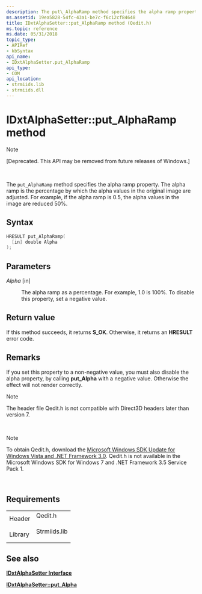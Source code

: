 ```yaml
---
description: The put\_AlphaRamp method specifies the alpha ramp property. The alpha ramp is the percentage by which the alpha values in the original image are adjusted. For example, if the alpha ramp is 0.5, the alpha values in the image are reduced 50%.
ms.assetid: 19ea5828-54fc-43a1-be7c-f6c12cf84648
title: IDxtAlphaSetter::put_AlphaRamp method (Qedit.h)
ms.topic: reference
ms.date: 05/31/2018
topic_type: 
- APIRef
- kbSyntax
api_name: 
- IDxtAlphaSetter.put_AlphaRamp
api_type: 
- COM
api_location: 
- strmiids.lib
- strmiids.dll
---
```


# IDxtAlphaSetter::put\_AlphaRamp method

> [!Note]  
> \[Deprecated. This API may be removed from future releases of Windows.\]

 

The `put_AlphaRamp` method specifies the alpha ramp property. The alpha ramp is the percentage by which the alpha values in the original image are adjusted. For example, if the alpha ramp is 0.5, the alpha values in the image are reduced 50%.

## Syntax


```C++
HRESULT put_AlphaRamp(
  [in] double Alpha
);
```



## Parameters

<dl> <dt>

*Alpha* \[in\]
</dt> <dd>

The alpha ramp as a percentage. For example, 1.0 is 100%. To disable this property, set a negative value.

</dd> </dl>

## Return value

If this method succeeds, it returns **S\_OK**. Otherwise, it returns an **HRESULT** error code.

## Remarks

If you set this property to a non-negative value, you must also disable the alpha property, by calling **put\_Alpha** with a negative value. Otherwise the effect will not render correctly.

> [!Note]  
> The header file Qedit.h is not compatible with Direct3D headers later than version 7.

 

> [!Note]  
> To obtain Qedit.h, download the [Microsoft Windows SDK Update for Windows Vista and .NET Framework 3.0](https://msdn.microsoft.com/windowsvista/bb980924.aspx). Qedit.h is not available in the Microsoft Windows SDK for Windows 7 and .NET Framework 3.5 Service Pack 1.

 

## Requirements



|                    |                                                                                         |
|--------------------|-----------------------------------------------------------------------------------------|
| Header<br/>  | <dl> <dt>Qedit.h</dt> </dl>      |
| Library<br/> | <dl> <dt>Strmiids.lib</dt> </dl> |



## See also

<dl> <dt>

[**IDxtAlphaSetter Interface**](idxtalphasetter.md)
</dt> <dt>

[**IDxtAlphaSetter::put\_Alpha**](idxtalphasetter-put-alpha.md)
</dt> </dl>

 

 




